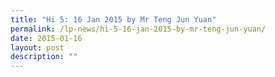 ```yaml
---
title: "Hi 5: 16 Jan 2015 by Mr Teng Jun Yuan"
permalink: /lp-news/hi-5-16-jan-2015-by-mr-teng-jun-yuan/
date: 2015-01-16
layout: post
description: ""
---
```

